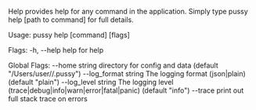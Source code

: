 Help provides help for any command in the application.
Simply type pussy help [path to command] for full details.

Usage:
  pussy help [command] [flags]

Flags:
  -h, --help   help for help

Global Flags:
      --home string         directory for config and data (default "/Users/user//.pussy")
      --log_format string   The logging format (json|plain) (default "plain")
      --log_level string    The logging level (trace|debug|info|warn|error|fatal|panic) (default "info")
      --trace               print out full stack trace on errors
